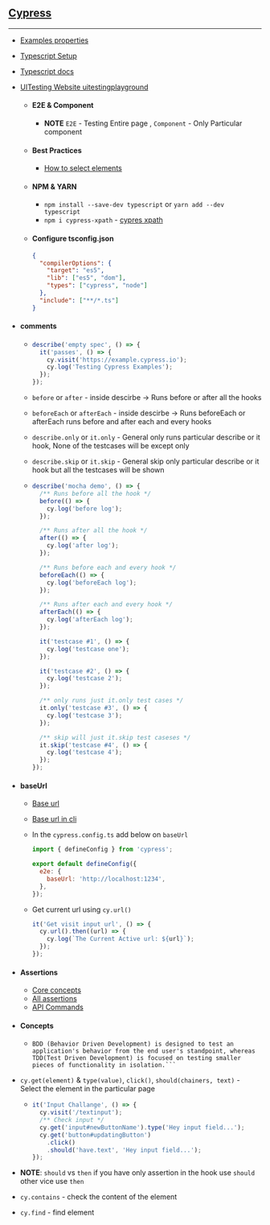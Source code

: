 ## [Cypress](https://docs.cypress.io/guides/getting-started/installing-cypress)

---

- [Examples properties](https://example.cypress.io/)
- [Typescript Setup](https://docs.cypress.io/guides/tooling/typescript-support#Install-TypeScript)
- [Typescript docs](https://www.typescriptlang.org/docs/)
- [UITesting Website uitestingplayground](http://uitestingplayground.com/textinput)
  - #### E2E & Component
    - **NOTE** `E2E` - Testing Entire page , `Component` - Only Particular component 
  - #### Best Practices
    - [How to select elements](https://docs.cypress.io/guides/references/best-practices#Selecting-Elements)

  - #### NPM & YARN

    - `npm install --save-dev typescript` or `yarn add --dev typescript`
    - `npm i cypress-xpath` - [cypres xpath](https://www.npmjs.com/package/cypress-xpath)

  - #### Configure tsconfig.json

    ```json
    {
      "compilerOptions": {
        "target": "es5",
        "lib": ["es5", "dom"],
        "types": ["cypress", "node"]
      },
      "include": ["**/*.ts"]
    }
    ```

- #### comments

  - ```js
    describe('empty spec', () => {
      it('passes', () => {
        cy.visit('https://example.cypress.io');
        cy.log('Testing Cypress Examples');
      });
    });
    ```

  - `before` or `after` - inside descirbe -> Runs before or after all the hooks
  - `beforeEach` or `afterEach` - inside descirbe -> Runs beforeEach or afterEach runs before and after each and every hooks
  - `describe.only` or `it.only` - General only runs particular describe or it hook, None of the testcases will be except only
  - `describe.skip` or `it.skip` - General skip only particular describe or it hook but all the testcases will be shown

  - ```js
    describe('mocha demo', () => {
      /** Runs before all the hook */
      before(() => {
        cy.log('before log');
      });

      /** Runs after all the hook */
      after(() => {
        cy.log('after log');
      });

      /** Runs before each and every hook */
      beforeEach(() => {
        cy.log('beforeEach log');
      });

      /** Runs after each and every hook */
      afterEach(() => {
        cy.log('afterEach log');
      });

      it('testcase #1', () => {
        cy.log('testcase one');
      });

      it('testcase #2', () => {
        cy.log('testcase 2');
      });

      /** only runs just it.only test cases */
      it.only('testcase #3', () => {
        cy.log('testcase 3');
      });

      /** skip will just it.skip test caseses */
      it.skip('testcase #4', () => {
        cy.log('testcase 4');
      });
    });
    ```

- #### baseUrl

  - [Base url](https://docs.cypress.io/guides/references/configuration#Configuration-File)
  - [Base url in cli](https://dev.to/walmyrlimaesilv/how-to-change-the-baseurl-via-command-line-with-cypress-1olm)
  - In the `cypress.config.ts` add below on `baseUrl`

    ```js
    import { defineConfig } from 'cypress';

    export default defineConfig({
      e2e: {
        baseUrl: 'http://localhost:1234',
      },
    });
    ```

  - Get current url using `cy.url()`

    ```js
    it('Get visit input url', () => {
      cy.url().then((url) => {
        cy.log(`The Current Active url: ${url}`);
      });
    });
    ```

- #### Assertions

  - [Core concepts](https://docs.cypress.io/guides/core-concepts/introduction-to-cypress#Asserting-About-Elements)
  - [All assertions](https://docs.cypress.io/guides/references/assertions#BDD-Assertions)
  - [API Commands](https://docs.cypress.io/api/commands/get)

- #### Concepts
  - ````
    BDD (Behavior Driven Development) is designed to test an application's behavior from the end user's standpoint, whereas TDD(Test Driven Development) is focused on testing smaller pieces of functionality in isolation.```
    ````
- `cy.get(element)` & `type(value)`, `click()`, `should(chainers, text)` - Select the element in the particular page
  - ```js
    it('Input Challange', () => {
      cy.visit('/textinput');
      /** Check input */
      cy.get('input#newButtonName').type('Hey input field...');
      cy.get('button#updatingButton')
        .click()
        .should('have.text', 'Hey input field...');
    });
    ```
- **NOTE**: `should` vs `then` if you have only assertion in the hook use `should` other vice use `then`
- `cy.contains` - check the content of the element
- `cy.find` - find element

